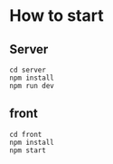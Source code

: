 # How to start

## Server
```
cd server
npm install
npm run dev
```

## front
```
cd front
npm install
npm start
```

